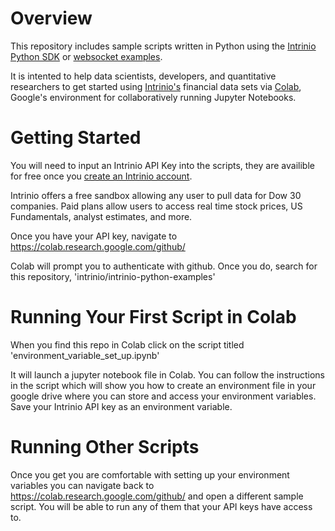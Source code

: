 # Overview

This repository includes sample scripts written in Python using the [Intrinio Python SDK](https://github.com/intrinio/python-sdk) or [websocket examples](https://product.intrinio.com/financial-data/iex-intraday-stock-prices/documentation/python).

It is intented to help data scientists, developers, and quantitative researchers to get started using [Intrinio's](https://github.com) financial data sets via [Colab](https://colab.research.google.com/), Google's environment for collaboratively running Jupyter Notebooks. 

# Getting Started

You will need to input an Intrinio API Key into the scripts, they are availible for free once you [create an Intrinio account](www.intrinio.com). 

Intrinio offers a free sandbox allowing any user to pull data for Dow 30 companies. Paid plans allow users to access real time stock prices, US Fundamentals, analyst estimates, and more. 

Once you have your API key, navigate to https://colab.research.google.com/github/

Colab will prompt you to authenticate with github. Once you do, search for this repository, 'intrinio/intrinio-python-examples'

# Running Your First Script in Colab
When you find this repo in Colab click on the script titled 'environment_variable_set_up.ipynb'

It will launch a jupyter notebook file in Colab. You can follow the instructions in the script which will show you how to create an environment file in your google drive where you can store and access your environment variables. Save your Intrinio API key as an environment variable.

# Running Other Scripts
Once you get you are comfortable with setting up your environment variables you can navigate back to https://colab.research.google.com/github/ and open a different sample script. You will be able to run any of them that your API keys have access to. 




